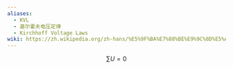 ```yaml
---
aliases:
  - KVL
  - 基尔霍夫电压定律
  - Kirchhoff Voltage Laws
wiki: https://zh.wikipedia.org/zh-hans/%E5%9F%BA%E7%88%BE%E9%9C%8D%E5%A4%AB%E9%9B%BB%E8%B7%AF%E5%AE%9A%E5%BE%8B
---
```


$$
\sum{U} =0
$$